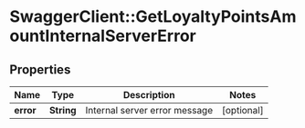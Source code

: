 # SwaggerClient::GetLoyaltyPointsAmountInternalServerError

## Properties
Name | Type | Description | Notes
------------ | ------------- | ------------- | -------------
**error** | **String** | Internal server error message | [optional] 


